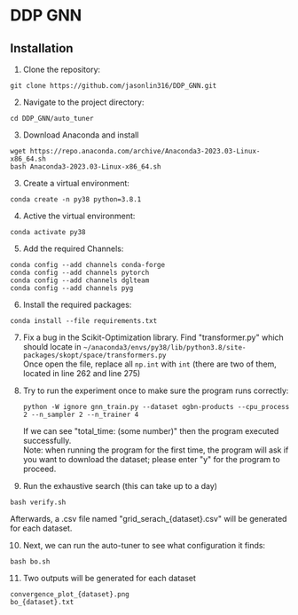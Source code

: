 # DDP GNN

## Installation

1. Clone the repository:

```shell
git clone https://github.com/jasonlin316/DDP_GNN.git
```

2. Navigate to the project directory:

```shell
cd DDP_GNN/auto_tuner
```

3. Download Anaconda and install
```shell
wget https://repo.anaconda.com/archive/Anaconda3-2023.03-Linux-x86_64.sh
bash Anaconda3-2023.03-Linux-x86_64.sh
```

3. Create a virtual environment:

```shell
conda create -n py38 python=3.8.1
```

4. Active the virtual environment:

```shell
conda activate py38
```

5. Add the required Channels:

```shell
conda config --add channels conda-forge
conda config --add channels pytorch
conda config --add channels dglteam
conda config --add channels pyg
```

6. Install the required packages:

```shell
conda install --file requirements.txt
```

7. Fix a bug in the Scikit-Optimization library. Find "transformer.py" which should locate in
   ```~/anaconda3/envs/py38/lib/python3.8/site-packages/skopt/space/transformers.py```  
   Once open the file, replace all ```np.int``` with ```int``` (there are two of them, located in line 262 and line 275)

8. Try to run the experiment once to make sure the program runs correctly:  
   ```
   python -W ignore gnn_train.py --dataset ogbn-products --cpu_process 2 --n_sampler 2 --n_trainer 4
   ```  
   If we can see "total_time: (some number)" then the program executed successfully.  
   Note: when running the program for the first time, the program will ask if you want to download the dataset; please enter "y" for the program to proceed.
   
10. Run the exhaustive search (this can take up to a day)

```shell
bash verify.sh
```
Afterwards, a .csv file named "grid_serach_{dataset}.csv" will be generated for each dataset.

10. Next, we can run the auto-tuner to see what configuration it finds:
    
```shell
bash bo.sh
```

11. Two outputs will be generated for each dataset
```shell
convergence_plot_{dataset}.png
bo_{dataset}.txt
```

